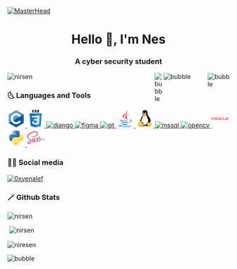 [![MasterHead](https://mir-s3-cdn-cf.behance.net/project_modules/max_1200/1599d7107019725.5f9d3c7bae636.gif)]()
<h1 align="center">Hello 👾, I'm Nes</h1>
<h3 align="center">A cyber security student</h3>

<img align="right" alt="bubble" width="50" src="https://cdnb.artstation.com/p/assets/images/images/040/717/523/original/kayt-hine-vgc101-kayt-hine-assignment3.gif?1629706326">
<img align="right" alt="bubble" width="100" src="https://cdnb.artstation.com/p/assets/images/images/040/717/523/original/kayt-hine-vgc101-kayt-hine-assignment3.gif?1629706326">
<img align="right" alt="bubble" width="20" src="https://cdnb.artstation.com/p/assets/images/images/040/717/523/original/kayt-hine-vgc101-kayt-hine-assignment3.gif?1629706326">

<p align="left"> <img src="https://komarev.com/ghpvc/?username=nirsen&label=Profile%20views&color=0e75b6&style=flat" alt="nirsen" /> </p>

<h3 align="left"> 🌜 Languages and Tools </h3>

<p align="left"> <a href="https://www.cprogramming.com/" target="_blank" rel="noreferrer"> <img src="https://raw.githubusercontent.com/devicons/devicon/master/icons/c/c-original.svg" alt="c" width="40" height="40"/> </a> <a href="https://www.w3schools.com/css/" target="_blank" rel="noreferrer"> <img src="https://raw.githubusercontent.com/devicons/devicon/master/icons/css3/css3-original-wordmark.svg" alt="css3" width="40" height="40"/> </a> <a href="https://www.djangoproject.com/" target="_blank" rel="noreferrer"> <img src="https://cdn.worldvectorlogo.com/logos/django.svg" alt="django" width="40" height="40"/> </a> <a href="https://www.figma.com/" target="_blank" rel="noreferrer"> <img src="https://www.vectorlogo.zone/logos/figma/figma-icon.svg" alt="figma" width="40" height="40"/> </a> <a href="https://git-scm.com/" target="_blank" rel="noreferrer"> <img src="https://www.vectorlogo.zone/logos/git-scm/git-scm-icon.svg" alt="git" width="40" height="40"/> </a> <a href="https://www.java.com" target="_blank" rel="noreferrer"> <img src="https://raw.githubusercontent.com/devicons/devicon/master/icons/java/java-original.svg" alt="java" width="40" height="40"/> </a> <a href="https://www.linux.org/" target="_blank" rel="noreferrer"> <img src="https://raw.githubusercontent.com/devicons/devicon/master/icons/linux/linux-original.svg" alt="linux" width="40" height="40"/> </a> <a href="https://www.microsoft.com/en-us/sql-server" target="_blank" rel="noreferrer"> <img src="https://www.svgrepo.com/show/303229/microsoft-sql-server-logo.svg" alt="mssql" width="40" height="40"/> </a> <a href="https://opencv.org/" target="_blank" rel="noreferrer"> <img src="https://www.vectorlogo.zone/logos/opencv/opencv-icon.svg" alt="opencv" width="40" height="40"/> </a> <a href="https://www.oracle.com/" target="_blank" rel="noreferrer"> <img src="https://raw.githubusercontent.com/devicons/devicon/master/icons/oracle/oracle-original.svg" alt="oracle" width="40" height="40"/> </a> <a href="https://www.python.org" target="_blank" rel="noreferrer"> <img src="https://raw.githubusercontent.com/devicons/devicon/master/icons/python/python-original.svg" alt="python" width="40" height="40"/> </a> <a href="https://sass-lang.com" target="_blank" rel="noreferrer"> <img src="https://raw.githubusercontent.com/devicons/devicon/master/icons/sass/sass-original.svg" alt="sass" width="40" height="40"/> </a> </p>

<h3 align="left"> 🧝‍♀️ Social media </h3>

<p align="left">
  

<a href="https://twitter.com/0xyenalef" target="blank"><img align="center" src="https://raw.githubusercontent.com/rahuldkjain/github-profile-readme-generator/master/src/images/icons/Social/twitter.svg" alt="0xyenalef" height="30" width="40" /></a>
</p>

<h3 align="left"> 🪄 Github Stats </h3>

<p><img align="center" src="https://github-readme-stats.vercel.app/api/top-langs?username=nirsen&show_icons=true&locale=en&layout=compact" alt="nirsen" /></p>

<p>&nbsp;<img align="center" src="https://github-readme-stats.vercel.app/api?username=nirsen&show_icons=true&locale=en" alt="nirsen" /></p>

<p><img align="center" src="https://github-readme-streak-stats.herokuapp.com/?user=niresen&" alt="niresen" /></p>

<img align="left" alt="bubble" width="100" src="https://i.pinimg.com/originals/3d/71/bb/3d71bbf217d44b5561ca01575528394c.gif">
